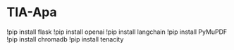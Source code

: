 # TIA-Apa

!pip install flask
!pip install openai
!pip install langchain
!pip install PyMuPDF
!pip install chromadb
!pip install tenacity
